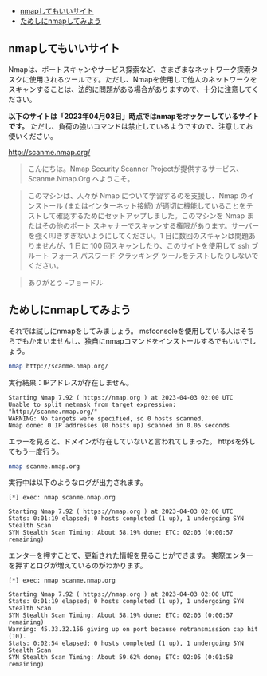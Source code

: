 
- [nmapしてもいいサイト](#nmapしてもいいサイト)
- [ためしにnmapしてみよう](#ためしにnmapしてみよう)





## nmapしてもいいサイト


Nmapは、ポートスキャンやサービス探索など、さまざまなネットワーク探索タスクに使用されるツールです。ただし、Nmapを使用して他人のネットワークをスキャンすることは、法的に問題がある場合がありますので、十分に注意してください。

**以下のサイトは「2023年04月03日」時点ではnmapをオッケーしているサイトです。**
ただし、負荷の強いコマンドは禁止しているようですので、注意してお使いください。

http://scanme.nmap.org/


> こんにちは。Nmap Security Scanner Projectが提供するサービス、Scanme.Nmap.Org へようこそ。

> このマシンは、人々が Nmap について学習するのを支援し、Nmap のインストール (またはインターネット接続) が適切に機能していることをテストして確認するためにセットアップしました。このマシンを Nmap またはその他のポート スキャナーでスキャンする権限があります。サーバーを強く叩きすぎないようにしてください。1 日に数回のスキャンは問題ありませんが、1 日に 100 回スキャンしたり、このサイトを使用して ssh ブルート フォース パスワード クラッキング ツールをテストしたりしないでください。

> ありがとう
> -フョードル


## ためしにnmapしてみよう

それでは試しにnmapをしてみましょう。
msfconsoleを使用している人はそちらでもかまいませんし、独自にnmapコマンドをインストールするでもいいでしょう。

```sh
nmap http://scanme.nmap.org/
```

実行結果：IPアドレスが存在しません。

```
Starting Nmap 7.92 ( https://nmap.org ) at 2023-04-03 02:00 UTC
Unable to split netmask from target expression: "http://scanme.nmap.org/"
WARNING: No targets were specified, so 0 hosts scanned.
Nmap done: 0 IP addresses (0 hosts up) scanned in 0.05 seconds
```

エラーを見ると、ドメインが存在していないと言われてしまった。
httpsを外してもう一度行う。

```sh
nmap scanme.nmap.org
```

実行中は以下のようなログが出力されます。

```
[*] exec: nmap scanme.nmap.org

Starting Nmap 7.92 ( https://nmap.org ) at 2023-04-03 02:00 UTC
Stats: 0:01:19 elapsed; 0 hosts completed (1 up), 1 undergoing SYN Stealth Scan
SYN Stealth Scan Timing: About 58.19% done; ETC: 02:03 (0:00:57 remaining)
```

エンターを押すことで、更新された情報を見ることができます。
実際エンターを押すとログが増えているのがわかります。

```
[*] exec: nmap scanme.nmap.org

Starting Nmap 7.92 ( https://nmap.org ) at 2023-04-03 02:00 UTC
Stats: 0:01:19 elapsed; 0 hosts completed (1 up), 1 undergoing SYN Stealth Scan
SYN Stealth Scan Timing: About 58.19% done; ETC: 02:03 (0:00:57 remaining)
Warning: 45.33.32.156 giving up on port because retransmission cap hit (10).
Stats: 0:02:54 elapsed; 0 hosts completed (1 up), 1 undergoing SYN Stealth Scan
SYN Stealth Scan Timing: About 59.62% done; ETC: 02:05 (0:01:58 remaining)
```














